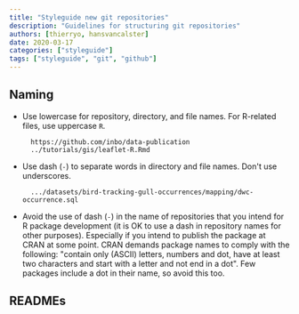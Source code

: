 ```yaml
---
title: "Styleguide new git repositories"
description: "Guidelines for structuring git repositories"
authors: [thierryo, hansvancalster]
date: 2020-03-17
categories: ["styleguide"]
tags: ["styleguide", "git", "github"]
---
```


## Naming

* Use lowercase for repository, directory, and file names. For R-related files, use uppercase `R`.

        https://github.com/inbo/data-publication
        ../tutorials/gis/leaflet-R.Rmd

* Use dash (`-`) to separate words in directory and file names. Don't use underscores.

        .../datasets/bird-tracking-gull-occurrences/mapping/dwc-occurrence.sql

* Avoid the use of dash (`-`) in the name of repositories that you intend for R package development (it is OK to use a dash in repository names for other purposes). Especially if you intend to publish the package at CRAN at some point. CRAN demands package names to comply with the following: "contain only (ASCII) letters, numbers and dot, have at least two characters and start with a letter and not end in a dot". Few packages include a dot in their name, so avoid this too.

## READMEs
